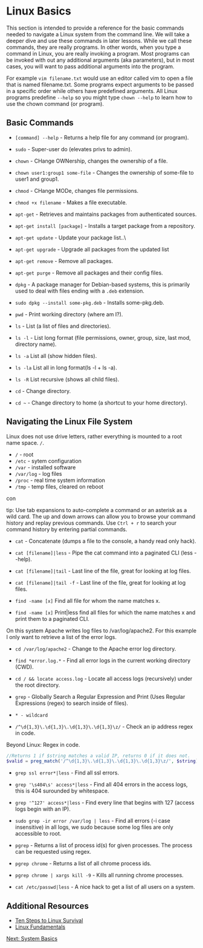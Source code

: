 # Linux Basics

This section is intended to provide a reference for the basic commands needed to navigate a Linux system from the command line. We will take a deeper dive and use these commands in later lessons. While we call these commands, they are really programs. In other words, when you type a command in Linux, you are really invoking a program. Most programs can be invoked with out any additional arguments (aka parameters), but in most cases, you will want to pass additional arguments into the program.

For example ```vim filename.txt``` would use an editor called vim to open a file that is named filename.txt. Some programs expect arguments to  be passed in a specific order while others have predefined arguments. All Linux programs predefine ```--help``` so you might type ```chown --help``` to learn how to use the chown command (or program).

## Basic Commands

* ```[command] --help``` - Returns a help file for any command (or program).
* ```sudo``` - Super-user do (elevates privs to admin).
* ```chown``` - CHange OWNership, changes the ownership of a file.
* ```chown user1:group1 some-file``` - Changes the ownership of some-file to user1 and group1.
* ```chmod``` - CHange MODe, changes file permissions.
* ```chmod +x filename``` - Makes a file executable.

* ```apt-get``` - Retrieves and maintains packages from authenticated sources.
* ```apt-get install [package]``` - Installs a target package from a repository.
* ```apt-get update``` - Update your package list..\
* ```apt-get upgrade``` - Upgrade all packages from the updated list
* ```apt-get remove``` - Remove all packages.
* ```apt-get purge``` - Remove all packages and their config files.

* ```dpkg``` - A package manager for Debian-based systems, this is primarily used to deal with files ending with a ```.deb``` extension.
* ```sudo dpkg --install some-pkg.deb``` - Installs some-pkg.deb.

* ```pwd``` - Print working directory (where am I?).
* ```ls``` - List (a list of files and directories).
* ```ls -l``` - List long format (file permissions, owner, group, size, last mod, directory name).
* ```ls -a``` List all (show hidden files).
* ```ls -la``` List all in long format(ls -l + ls -a).
* ```ls -R``` List recursive (shows all child files).
* ```cd``` - Change directory.
* ```cd ~``` - Change directory to home (a shortcut to your home directory).

## Navigating the Linux File System

Linux does not use drive letters, rather everything is mounted to a root name space. ```/```.
* ```/``` - root
* ```/etc``` - sytem configuration
* ```/var``` - installed software
* ```/var/log``` - log files
* ```/proc``` - real time system information
* ```/tmp``` - temp files, cleared on reboot

con

tip: Use tab expansions to auto-complete a command or an asterisk as a wild card. The up and down arrows can allow you to browse your command history and replay previous commands. Use ```Ctrl + r``` to search your command history by entering partial commands.

* ```cat``` - Concatenate (dumps a file to the console, a handy read only hack).
* ```cat [filename]|less``` - Pipe the cat command into a paginated CLI (less --help).
* ```cat [filename]|tail``` - Last line of the file, great for looking at log files.
* ```cat [filename]|tail -f``` - Last line of the file, great for looking at log files.

* ```find -name [x]``` Find all file for whom the name matches x.
* ```find -name [x]``` Print|less find all files for which the name matches x and print them to a paginated CLI.

On this system Apache writes log files to /var/log/apache2. For this example I only want to retrieve a list of the error logs.
* ```cd /var/log/apache2``` - Change to the Apache error log directory.

* ```find *error.log.*``` - Find all error logs in the current working directory (CWD).

* ```cd / && locate access.log``` - Locate all access logs (recursively) under the root directory.

* ```grep``` - Globally Search a Regular Expression and Print (Uses Regular Expressions (regex) to search inside of files).
* ```* - wildcard```
* ```/^\d{1,3}\.\d{1,3}\.\d{1,3}\.\d{1,3}\z/``` - Check an ip address regex in code.

Beyond Linux: Regex in code.
```php
//Returns 1 if $string matches a valid IP, returns 0 if it does not.
$valid = preg_match('/^\d{1,3}\.\d{1,3}\.\d{1,3}\.\d{1,3}\z/', $string);
```

* ```grep ssl error*|less``` - Find all ssl errors.

* ```grep '\s404\s' access*|less``` - Find all 404 errors in the access logs, this is 404 surounded by whitespace.

* ```grep '^127' access*|less``` - Find every line that begins with 127 (access logs begin with an IP).

* ```sudo grep -ir error /var/log | less``` - Find all errors (-i case insensitive) in all logs, we sudo because some log files are only accessible to root.

* ```pgrep``` - Returns a list of process id(s) for given processes. The process can be requested using regex.

* ```pgrep chrome``` - Returns a list of all chrome process ids.

* ```pgrep chrome | xargs kill -9``` - Kills all running chrome processes.

* ```cat /etc/passwd|less``` - A nice hack to get a list of all users on a system.

## Additional Resources
* [Ten Steps to Linux Survival](http://dullroar.com/book/TenStepsToLinuxSurvival.pdf)
* [Linux Fundamentals](http://linux-training.be/files/books/LinuxFun.pdf)


[Next: System Basics](03-SystemBasics.md)
